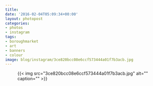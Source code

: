 ```yaml
---
title: 
date: '2016-02-04T05:09:34+00:00'
layout: photopost
categories:
- photos
- instagram
tags:
- boroughmarket
- art
- banners
- colour
image: blog/instagram/3ce820bcc08e6ccf573444a01f7b3acb.jpg
---
```


<figure class="photo photo--square">
  {{< img src="3ce820bcc08e6ccf573444a01f7b3acb.jpg" alt="" caption="" >}}

</figure>



